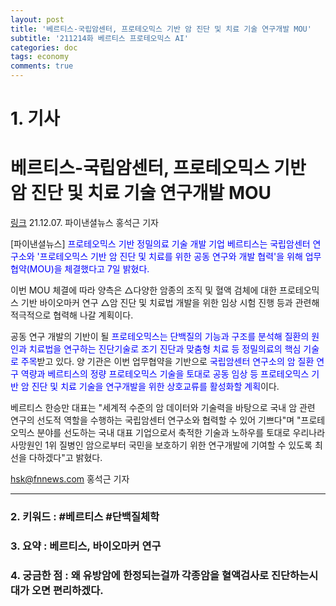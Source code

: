 ```yaml
---
layout: post
title: '베르티스-국립암센터, 프로테오믹스 기반 암 진단 및 치료 기술 연구개발 MOU'
subtitle: '211214화 베르티스 프로테오믹스 AI'
categories: doc
tags: economy
comments: true
---
```


# 1. 기사

베르티스-국립암센터, 프로테오믹스 기반 암 진단 및 치료 기술 연구개발 MOU
==========
[링크](https://www.fnnews.com/news/202112071442280843)
21.12.07. 파이낸셜뉴스 홍석근 기자   

[파이낸셜뉴스] <span style="color:blue">프로테오믹스 기반 정밀의료 기술 개발 기업 베르티스는 국립암센터 연구소와 '프로테오믹스 기반 암 진단 및 치료를 위한 공동 연구와 개발 협력'을 위해 업무협약(MOU)을 체결했다고 7일 밝혔다.</span>   

이번 MOU 체결에 따라 양측은 △다양한 암종의 조직 및 혈액 검체에 대한 프로테오믹스 기반 바이오마커 연구 △암 진단 및 치료법 개발을 위한 임상 시험 진행 등과 관련해 적극적으로 협력해 나갈 계획이다.   

공동 연구 개발의 기반이 될 <span style="color:blue">프로테오믹스는 단백질의 기능과 구조를 분석해 질환의 원인과 치료법을 연구하는 진단기술로 조기 진단과 맞춤형 치료 등 정밀의료의 핵심 기술로 주목</span>받고 있다. 양 기관은 이번 업무협약을 기반으로 <span style="color:blue">국립암센터 연구소의 암 질환 연구 역량과 베르티스의 정량 프로테오믹스 기술을 토대로 공동 임상 등 프로테오믹스 기반 암 진단 및 치료 기술을 연구개발을 위한 상호교류를 활성화할 계획</span>이다.   

베르티스 한승만 대표는 "세계적 수준의 암 데이터와 기술력을 바탕으로 국내 암 관련 연구의 선도적 역할을 수행하는 국립암센터 연구소와 협력할 수 있어 기쁘다"며 "프로테오믹스 분야를 선도하는 국내 대표 기업으로서 축적한 기술과 노하우를 토대로 우리나라 사망원인 1위 질병인 암으로부터 국민을 보호하기 위한 연구개발에 기여할 수 있도록 최선을 다하겠다"고 밝혔다.   

hsk@fnnews.com 홍석근 기자

* * *

### 2. 키워드 : \#베르티스 \#단백질체학
### 3. 요약 : 베르티스, 바이오마커 연구
### 4. 궁금한 점 : 왜 유방암에 한정되는걸까 각종암을 혈액검사로 진단하는시대가 오면 편리하겠다.
